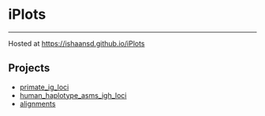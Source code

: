 # iPlots
---
Hosted at https://ishaansd.github.io/iPlots
## Projects
* [primate_ig_loci](primate_ig_loci/README.md)
* [human_haplotype_asms_igh_loci](human_haplotype_asms_igh_loci/README.md)
* [alignments](alignments/README.md)
